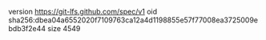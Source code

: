 version https://git-lfs.github.com/spec/v1
oid sha256:dbea04a6552020f7109763ca12a4d1198855e57f77008ea3725009ebdb3f2e44
size 4549

